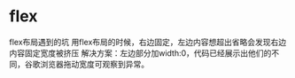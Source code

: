 # flex
flex布局遇到的坑
用flex布局的时候，右边固定，左边内容想超出省略会发现右边内容固定宽度被挤压
解决方案：左边部分加width:0，代码已经展示出他们的不同，谷歌浏览器拖动宽度可观察到异常。
